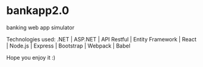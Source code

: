 # bankapp2.0
banking web app simulator

Technologies used:
.NET |
ASP.NET |
API Restful |
Entity Framework |
React |
Node.js |
Express |
Bootstrap |
Webpack |
Babel 

Hope you enjoy it :)
